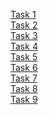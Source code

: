 [Task 1](https://timaswp.github.io/IATC/task_1/) <br/>
[Task 2](https://timaswp.github.io/IATC/task_2/) <br/>
[Task 3](https://timaswp.github.io/IATC/task_3/) <br/>
[Task 4](https://timaswp.github.io/IATC/task_4/) <br/>
[Task 5](https://timaswp.github.io/IATC/task_5/) <br/>
[Task 6](https://timaswp.github.io/IATC/task_6/) <br/>
[Task 7](https://timaswp.github.io/IATC/task_7/) <br/>
[Task 8](https://timaswp.github.io/IATC/task_8/) <br/>
[Task 9](https://timaswp.github.io/IATC/task_9/) <br/>